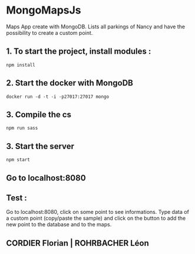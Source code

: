 # MongoMapsJs
Maps App create with MongoDB.
Lists all parkings of Nancy and have the possibility to create a custom point.

## 1. To start the project, install modules :

```
npm install
```

## 2. Start the docker with MongoDB

```
docker run -d -t -i -p27017:27017 mongo
```

## 3. Compile the cs

```
npm run sass
```

## 3. Start the server

```
npm start
```

## Go to localhost:8080

## Test :

Go to localhost:8080, click on some point to see informations.
Type data of a custom point (copy/paste the sample) and click on the button to add the new point to the database and to the maps.

## CORDIER Florian | ROHRBACHER Léon
